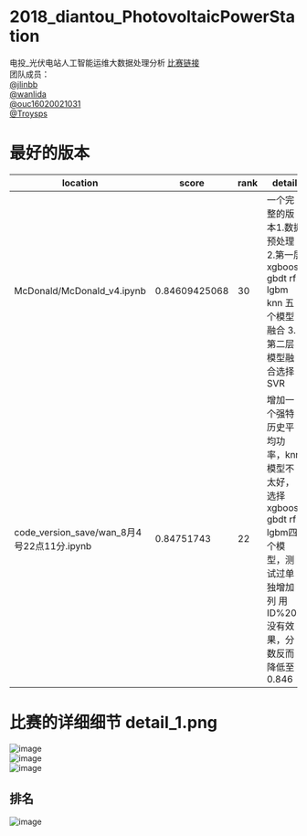# 2018_diantou_PhotovoltaicPowerStation
电投_光伏电站人工智能运维大数据处理分析
[比赛链接](https://www.datafountain.cn/competitions/303/details)  
团队成员：  
[@jlinbb](https://github.com/jlinbb)  
[@wanlida](https://github.com/wanlida)  
[@ouc16020021031](https://github.com/ouc16020021031)  
[@Troysps](https://github.com/Troysps)  

# 最好的版本    
|                 location                        | score           | rank | detail                       |
| ----------------------------------------------- | --------------- | --- | ---------------------          |
|    McDonald/McDonald_v4.ipynb                   |  0.84609425068  | 30  |一个完整的版本1.数据预处理 2.第一层xgboost gbdt rf lgbm knn 五个模型融合  3.第二层模型融合选择SVR|
| code_version_save/wan_8月4号22点11分.ipynb       |  0.84751743     | 22  | 增加一个强特 历史平均功率，knn模型不太好，选择xgboost gbdt rf lgbm四个模型，测试过单独增加列 用ID%205 没有效果，分数反而降低至0.846

# 比赛的详细细节 detail_1.png
![image](https://github.com/wanlida/2018_diantou_PhotovoltaicPowerStation/raw/master/pictures/competition.png)      
![image](https://github.com/wanlida/2018_diantou_PhotovoltaicPowerStation/raw/master/pictures/detail_1.png)   
![image](https://github.com/wanlida/2018_diantou_PhotovoltaicPowerStation/raw/master/pictures/detail_2.png)     
## 排名  
![image](https://github.com/wanlida/2018_diantou_PhotovoltaicPowerStation/raw/master/pictures/rank.png) 
